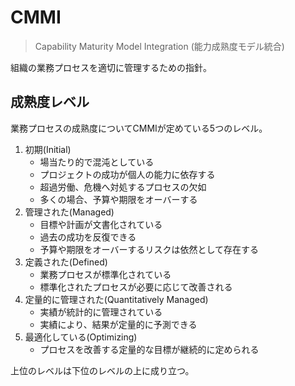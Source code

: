 # CMMI
> Capability Maturity Model Integration (能力成熟度モデル統合)

組織の業務プロセスを適切に管理するための指針。

## 成熟度レベル
業務プロセスの成熟度についてCMMIが定めている5つのレベル。

1. 初期(Initial)
    - 場当たり的で混沌としている
    - プロジェクトの成功が個人の能力に依存する
    - 超過労働、危機へ対処するプロセスの欠如
    - 多くの場合、予算や期限をオーバーする
2. 管理された(Managed)
    - 目標や計画が文書化されている
    - 過去の成功を反復できる
    - 予算や期限をオーバーするリスクは依然として存在する
3. 定義された(Defined)
    - 業務プロセスが標準化されている
    - 標準化されたプロセスが必要に応じて改善される
4. 定量的に管理された(Quantitatively Managed)
    - 実績が統計的に管理されている
    - 実績により、結果が定量的に予測できる
5. 最適化している(Optimizing)
    - プロセスを改善する定量的な目標が継続的に定められる

上位のレベルは下位のレベルの上に成り立つ。
